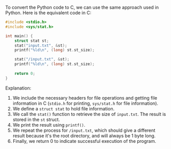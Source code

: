 To convert the Python code to C, we can use the same approach used in Python. Here is the equivalent code in C:

```c
#include <stdio.h>
#include <sys/stat.h>

int main() {
    struct stat st;
    stat("input.txt", &st);
    printf("%ld\n", (long) st.st_size);

    stat("/input.txt", &st);
    printf("%ld\n", (long) st.st_size);
    
    return 0;
}
```

Explanation:

1. We include the necessary headers for file operations and getting file information in C (`stdio.h` for printing, `sys/stat.h` for file information).
2. We define a `struct stat` to hold file information.
3. We call the `stat()` function to retrieve the size of `input.txt`. The result is stored in the `st` struct.
4. We print the result using `printf()`.
5. We repeat the process for `/input.txt`, which should give a different result because it's the root directory, and will always be 1 byte long.
6. Finally, we return 0 to indicate successful execution of the program.
